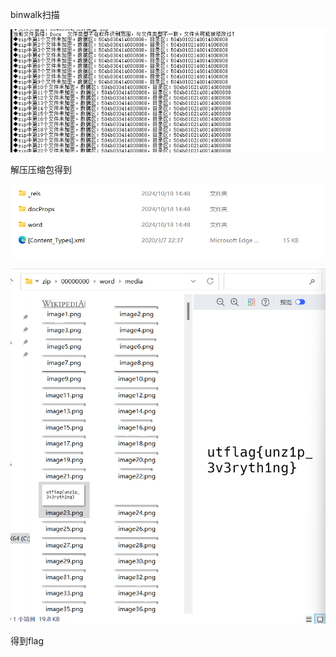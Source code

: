 binwalk扫描

![image-20250327210018248](./assets/image-20250327210018248.png)

解压压缩包得到

![image-20250327210021464](./assets/image-20250327210021464.png)

![image-20250327210023077](./assets/image-20250327210023077.png)

得到flag